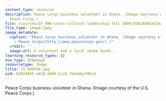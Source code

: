```yaml
---
content_type: resource
description: Peace Corps business volunteer in Ghana. (Image courtesy of the U.S.
  Peace Corps.)
file: /courses/15-996-cross-cultural-leadership-fall-2004/93624485a418a8602c2279e4eba786c4_15-996f04.jpg
file_type: image/jpeg
image_metadata:
  caption: "Peace Corps business volunteer in Ghana. (Image courtesy of the\_[U.S.\
    \ Peace Corps](http://www.peacecorps.gov/).)"
  credit: ''
  image-alt: A volunteer and a local shake hands.
learning_resource_types: []
ocw_type: OCWImage
resourcetype: Image
title: 15-996f04.jpg
uid: 93624485-a418-a860-2c22-79e4eba786c4
---
```

Peace Corps business volunteer in Ghana. (Image courtesy of the U.S. Peace Corps.)

